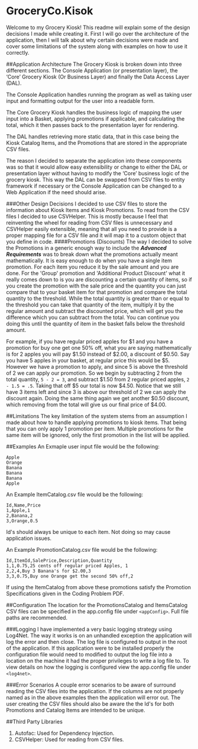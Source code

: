 # GroceryCo.Kisok

Welcome to my Grocery Kiosk! This readme will explain some of the design decisions I made while creating it. First I will go over the 
architecture of the application, then I will talk about why certain decisions were made and cover some limitations of the system along 
with examples on how to use it correctly.

##Application Architecture
The Grocery Kiosk is broken down into three different sections. The Console Application (or presentation layer), the ‘Core’ Grocery Kiosk 
(Or Business Layer) and finally the Data Access Layer (DAL).

The Console Application handles running the program as well as taking user input and formatting output for the user into a readable form. 

The Core Grocery Kiosk handles the business logic of mapping the user input into a Basket, applying promotions if applicable, and 
calculating the total, which it then passes back to the presentation layer for rendering.

The DAL handles retrieving more static data, that in this case being the Kiosk Catalog Items, and the Promotions that are stored in the
appropriate CSV files.

The reason I decided to separate the application into these components was so that it would allow easy extensibility or change to either 
the DAL or presentation layer without having to modify the ‘Core’ business logic of the grocery kiosk. This way the DAL can be swapped 
from CSV files to entity framework if necessary or the Console Application can be changed to a Web Application if the need should arise.

###Other Design Decisions
I decided to use CSV files to store the information about Kiosk Items and Kiosk Promotions. To read from the CSV files I decided to use 
CSVHelper. This is mostly because I feel that reinventing the wheel for reading from CSV files is unnecessary and CSVHelper easily 
extensible, meaning that all you need to provide is a proper mapping file for a CSV file and it will map it to a custom object that you 
define in code.
####Promotions (Discounts)
The way I decided to solve the Promotions in a generic enough way to include the **_Advanced Requirements_** was to break down what the 
promotions actually meant mathematically. It is easy enough to do when you have a single item promotion. For each item you reduce it by 
the sale amount and you are done. For the 'Group' promotion and 'Additional Product Discount' what it really comes down to is you are 
discounting a certain quantity of items, so if you create the promotion with the sale price and the quantity you can just compare that
to your basket item for that promotion and compare the total quantity to the threshold. While the total quantity is greater than 
or equal to the threshold you can take that quantity of the item, multiply it by the regular amount and subtract the discounted price,
which will get you the difference which you can subtract from the total. You can continue you doing this until the quantity of item in
the basket falls below the threshold amount.

For example, if you have regular priced apples for $1 and you have a promotion for buy one get one 50% off, what you are saying 
mathematically is for 2 apples you will pay $1.50 instead of $2.00, a discount of $0.50. 
Say you have 5 apples in your basket, at regular price this would be $5. However we have a promotion to apply, and since 5 is 
above the threshold of 2 we can apply our promotion. So we begin by subtracting 2 from the total quantity, `5 - 2 = 3`, and subtract
$1.50 from 2 regular priced apples, `2 - 1.5 = .5`. Taking that off $5 our total is now $4.50. Notice that we still have 3 items left
and since 3 is above our threshold of 2 we can apply the discount again.
Doing the same thing again we get another $0.50 discount, which removing from the total will give us our final price of $4.00. 


##Limitations
The key limitation of the system stems from an assumption I made about how to handle applying promotions to kiosk items. 
That being that you can only apply 1 promotion per item. Multiple promotions for the same item will be ignored, only the first promotion 
in the list will be applied.

##Examples
An Exmaple user input file would be the following:
```
Apple
Orange
Banana
Banana
Banana
Apple
```
An Example ItemCatalog.csv file would be the following:
```
Id,Name,Price
1,Apple,1
2,Banana,2
3,Orange,0.5
```
Id's should always be unique to each item. Not doing so may cause application issues.

An Example PromotionCatalog.csv file would be the following:
```
Id,ItemId,SalePrice,Description,Quantity
1,1,0.75,25 cents off regular priced Apples, 1
2,2,4,Buy 3 Banana's for $2.00,3
3,3,0.75,Buy one Orange get the second 50% off,2
```
If using the ItemCatalog from above these promotions satisfy the Promotion Specifications given in the Coding Problem PDF.

##Configuration
The location for the PromotionsCatalog and ItemsCatalog CSV files can be specified in the app.config file under `<appConfig>`. Full file 
paths are 
recommended.

###Logging
I have implemented a very basic logging strategy using Log4Net. The way it works is on an unhandled exception the application will log
the error and then close. The log file is configured to output in the root of the application. If this application were to be installed 
properly the configuration file would need to modified to output the log file into a location on the machine it had the proper 
privileges to write a log file to. To view details on how the logging is configured view the app.config file 
under `<log4net>`.

###Error Scenarios
A couple error scenarios to be aware of surround reading the CSV files into the application. If the columns are not properly named as 
in the above examples then the application will error out. The user creating the CSV files should also be aware the the Id's for both 
Promotions and Catalog Items are intended to be unique.

##Third Party Libraries
1.	Autofac: Used for Dependency Injection.
2.	CSVHelper: Used for reading from CSV files.

